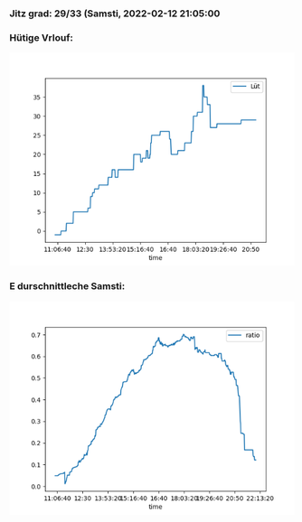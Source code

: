### Jitz grad: 29/33 (Samsti, 2022-02-12 21:05:00

### Hütige Vrlouf:
![Graph](Today.png)

### E durschnittleche Samsti:
![Graph](Samsti.png)